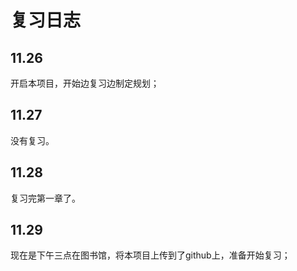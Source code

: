 # 复习日志

## 11.26

开启本项目，开始边复习边制定规划；

## 11.27

没有复习。

## 11.28

复习完第一章了。

## 11.29

现在是下午三点在图书馆，将本项目上传到了github上，准备开始复习；